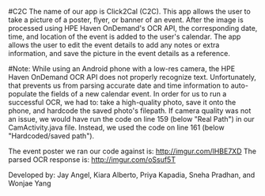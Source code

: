 #C2C
The name of our app is Click2Cal (C2C). This app allows the user to take a picture of a poster, flyer, or banner of an event. After the image is processed using HPE Haven OnDemand's OCR API, the corresponding date, time, and location of the event is added to the user's calendar. The app allows the user to edit the event details to add any notes or extra information, and save the picture in the event details as a reference.

#Note:
While using an Android phone with a low-res camera, the HPE Haven OnDemand OCR API does not properly recognize text. Unfortunately, that prevents us from parsing accurate date and time information to auto-populate the fields of a new calendar event. In order for us to run a successful OCR, we had to: take a high-quality photo, save it onto the phone, and hardcode the saved photo's filepath. If camera quality was not an issue, we would have run the code on line 159 (below "Real Path") in our CamActivity.java file. Instead, we used the code on line 161 (below "Hardcoded/saved path").

The event poster we ran our code against is: http://imgur.com/lHBE7XD 
The parsed OCR response is: http://imgur.com/oSsuf5T

Developed by: Jay Angel, Kiara Alberto, Priya Kapadia, Sneha Pradhan, and Wonjae Yang
